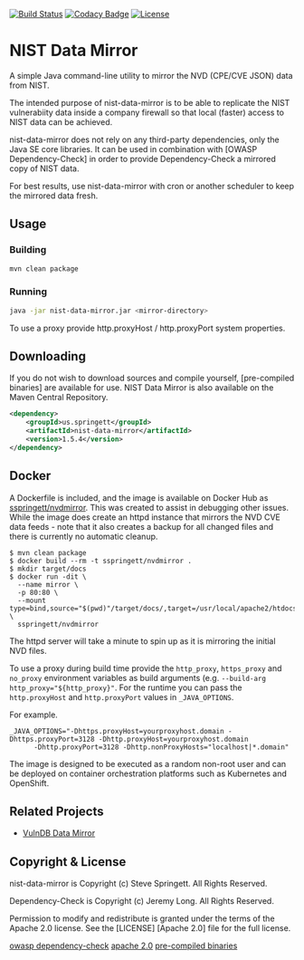 [![Build Status](https://github.com/stevespringett/nist-data-mirror/workflows/Maven%20CI/badge.svg)](https://github.com/stevespringett/nist-data-mirror/actions?workflow=Maven+CI)
[![Codacy Badge](https://api.codacy.com/project/badge/Grade/21c46e93bdbe4e6f99085da9ece477e3)](https://www.codacy.com/app/stevespringett/nist-data-mirror?utm_source=github.com&utm_medium=referral&utm_content=stevespringett/nist-data-mirror&utm_campaign=Badge_Grade)
[![License](https://img.shields.io/badge/license-Apache%202.0-brightgreen.svg)](https://github.com/stevespringett/nist-data-mirror/blob/master/LICENSE)

# NIST Data Mirror

A simple Java command-line utility to mirror the NVD (CPE/CVE JSON) data from NIST.

The intended purpose of nist-data-mirror is to be able to replicate the NIST vulnerabiity data
inside a company firewall so that local (faster) access to NIST data can be achieved.

nist-data-mirror does not rely on any third-party dependencies, only the Java SE core libraries.
It can be used in combination with [OWASP Dependency-Check] in order to provide Dependency-Check
a mirrored copy of NIST data.

For best results, use nist-data-mirror with cron or another scheduler to keep the mirrored data fresh.

## Usage

### Building

```sh
mvn clean package
```

### Running

```sh
java -jar nist-data-mirror.jar <mirror-directory>
```

To use a proxy provide http.proxyHost / http.proxyPort system properties.

## Downloading

If you do not wish to download sources and compile yourself, [pre-compiled binaries] are available
for use. NIST Data Mirror is also available on the Maven Central Repository.

```xml
<dependency>
    <groupId>us.springett</groupId>
    <artifactId>nist-data-mirror</artifactId>
    <version>1.5.4</version>
</dependency>
```

## Docker

A Dockerfile is included, and the image is available on Docker Hub as [sspringett/nvdmirror](https://hub.docker.com/r/sspringett/nvdmirror). This was created to
assist in debugging other issues. While the image does create an httpd instance
that mirrors the NVD CVE data feeds - note that it also creates a backup for all
changed files and there is currently no automatic cleanup.

```
$ mvn clean package
$ docker build --rm -t sspringett/nvdmirror .
$ mkdir target/docs
$ docker run -dit \
  --name mirror \
  -p 80:80 \
  --mount type=bind,source="$(pwd)"/target/docs/,target=/usr/local/apache2/htdocs \
  sspringett/nvdmirror
```

The httpd server will take a minute to spin up as it is mirroring the initial NVD files.

To use a proxy during build time provide the `http_proxy`, `https_proxy` and `no_proxy`
environment variables as build arguments (e.g. `--build-arg http_proxy="${http_proxy}"`.
For the runtime you can pass the `http.proxyHost` and `http.proxyPort` values in `_JAVA_OPTIONS`.

For example.

```
_JAVA_OPTIONS="-Dhttps.proxyHost=yourproxyhost.domain -Dhttps.proxyPort=3128 -Dhttp.proxyHost=yourproxyhost.domain
      -Dhttp.proxyPort=3128 -Dhttp.nonProxyHosts="localhost|*.domain"
```

The image is designed to be executed as a random non-root user and can be deployed on
container orchestration platforms such as Kubernetes and OpenShift.

## Related Projects

- [VulnDB Data Mirror](https://github.com/stevespringett/vulndb-data-mirror)

## Copyright & License

nist-data-mirror is Copyright (c) Steve Springett. All Rights Reserved.

Dependency-Check is Copyright (c) Jeremy Long. All Rights Reserved.

Permission to modify and redistribute is granted under the terms of the Apache 2.0 license. See the [LICENSE] [Apache 2.0] file for the full license.

[owasp dependency-check](https://www.owasp.org/index.php/OWASP_Dependency_Check)
[apache 2.0](https://github.com/stevespringett/nist-data-mirror/blob/master/LICENSE)
[pre-compiled binaries](https://github.com/stevespringett/nist-data-mirror/releases)
